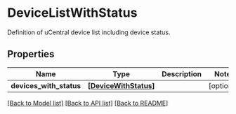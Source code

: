 # DeviceListWithStatus

Definition of uCentral device list including device status.

## Properties
Name | Type | Description | Notes
------------ | ------------- | ------------- | -------------
**devices_with_status** | [**[DeviceWithStatus]**](DeviceWithStatus.md) |  | [optional] 

[[Back to Model list]](../README.md#documentation-for-models) [[Back to API list]](../README.md#documentation-for-api-endpoints) [[Back to README]](../README.md)


